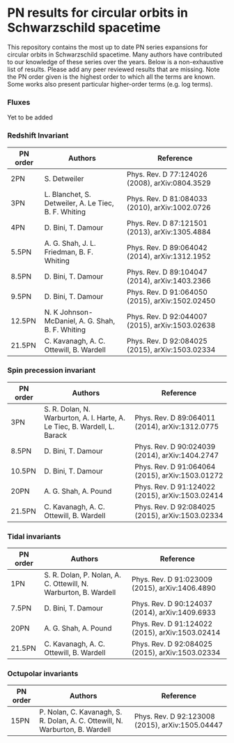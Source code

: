 # PN results for circular orbits in Schwarzschild spacetime

This repository contains the most up to date PN series expansions for circular orbits in Schwarzschild spacetime. Many authors have contributed to our knowledge of these series over the years. Below is a non-exhaustive list of results. Please add any peer reviewed results that are missing. Note the PN order given is the highest order to which all the terms are known. Some works also present particular higher-order terms (e.g. log terms).

### Fluxes

Yet to be added

### Redshift Invariant

| PN order 	   | Authors                                              | Reference                                       |
|--------------|------------------------------------------------------|-------------------------------------------------|
| 2PN          | S. Detweiler							              | Phys. Rev. D 77:124026 (2008), arXiv:0804.3529  |
| 3PN		   | L. Blanchet, S. Detweiler, A. Le Tiec, B. F. Whiting | Phys. Rev. D 81:084033 (2010), arXiv:1002.0726  |
| 4PN		   | D. Bini, T. Damour                                   | Phys. Rev. D 87:121501 (2013), arXiv:1305.4884  | 
| 5.5PN        | A. G. Shah, J. L. Friedman, B. F. Whiting            | Phys. Rev. D 89:064042 (2014), arXiv:1312.1952  |
| 8.5PN 	   | D. Bini, T. Damour                                   | Phys. Rev. D 89:104047 (2014), arXiv:1403.2366  |
| 9.5PN 	   | D. Bini, T. Damour                                   | Phys. Rev. D 91:064050 (2015), arXiv:1502.02450 |
| 12.5PN	   | N. K Johnson-McDaniel, A. G. Shah, B. F. Whiting     | Phys. Rev. D 92:044007 (2015), arXiv:1503.02638 |
| 21.5PN 	   | C. Kavanagh, A. C. Ottewill, B. Wardell              | Phys. Rev. D 92:084025 (2015), arXiv:1503.02334 |

### Spin precession invariant

| PN order 	  | Authors								    								  | Reference										|
|-------------|---------------------------------------------------------------------------|-------------------------------------------------|
| 3PN         | S. R. Dolan, N. Warburton, A. I. Harte, A. Le Tiec, B. Wardell, L. Barack | Phys. Rev. D 89:064011 (2014), arXiv:1312.0775  |
| 8.5PN		  | D. Bini, T. Damour														  | Phys. Rev. D 90:024039 (2014), arXiv:1404.2747  |
| 10.5PN	  | D. Bini, T. Damour														  | Phys. Rev. D 91:064064 (2015), arXiv:1503.01272 |
| 20PN		  | A. G. Shah, A. Pound												      | Phys. Rev. D 91:124022 (2015), arXiv:1503.02414 |
| 21.5PN	  | C. Kavanagh, A. C. Ottewill, B. Wardell									  | Phys. Rev. D 92:084025 (2015), arXiv:1503.02334 |

### Tidal invariants

| PN order  | Authors								    								| Reference										  |
|-----------|---------------------------------------------------------------------------|-------------------------------------------------|
| 1PN       | S. R. Dolan, P. Nolan, A. C. Ottewill, N. Warburton, B. Wardell           | Phys. Rev. D 91:023009 (2015), arXiv:1406.4890  |
| 7.5PN     | D. Bini, T. Damour                                                        | Phys. Rev. D 90:124037 (2014), arXiv:1409.6933  |
| 20PN      | A. G. Shah, A. Pound	                                                    | Phys. Rev. D 91:124022 (2015), arXiv:1503.02414 |
| 21.5PN    | C. Kavanagh, A. C. Ottewill, B. Wardell                                   | Phys. Rev. D 92:084025 (2015), arXiv:1503.02334 |

### Octupolar invariants

| PN order 	| Authors								    								   | Reference										 |
|-----------|------------------------------------------------------------------------------|-------------------------------------------------|
| 15PN      | P. Nolan, C. Kavanagh, S. R. Dolan, A. C. Ottewill, N. Warburton, B. Wardell | Phys. Rev. D 92:123008 (2015), arXiv:1505.04447 |